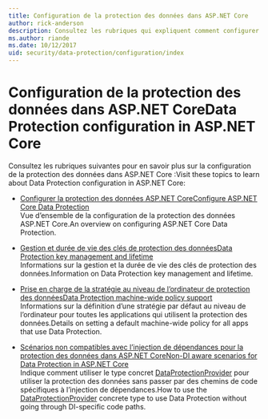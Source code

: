 ```yaml
---
title: Configuration de la protection des données dans ASP.NET Core
author: rick-anderson
description: Consultez les rubriques qui expliquent comment configurer la protection des données dans ASP.NET Core.
ms.author: riande
ms.date: 10/12/2017
uid: security/data-protection/configuration/index
---
```

# <a name="data-protection-configuration-in-aspnet-core"></a><span data-ttu-id="57781-103">Configuration de la protection des données dans ASP.NET Core</span><span class="sxs-lookup"><span data-stu-id="57781-103">Data Protection configuration in ASP.NET Core</span></span>

<span data-ttu-id="57781-104">Consultez les rubriques suivantes pour en savoir plus sur la configuration de la protection des données dans ASP.NET Core :</span><span class="sxs-lookup"><span data-stu-id="57781-104">Visit these topics to learn about Data Protection configuration in ASP.NET Core:</span></span>

* [<span data-ttu-id="57781-105">Configurer la protection des données ASP.NET Core</span><span class="sxs-lookup"><span data-stu-id="57781-105">Configure ASP.NET Core Data Protection</span></span>](xref:security/data-protection/configuration/overview)  
  <span data-ttu-id="57781-106">Vue d’ensemble de la configuration de la protection des données ASP.NET Core.</span><span class="sxs-lookup"><span data-stu-id="57781-106">An overview on configuring ASP.NET Core Data Protection.</span></span>

* [<span data-ttu-id="57781-107">Gestion et durée de vie des clés de protection des données</span><span class="sxs-lookup"><span data-stu-id="57781-107">Data Protection key management and lifetime</span></span>](xref:security/data-protection/configuration/default-settings)  
  <span data-ttu-id="57781-108">Informations sur la gestion et la durée de vie des clés de protection des données.</span><span class="sxs-lookup"><span data-stu-id="57781-108">Information on Data Protection key management and lifetime.</span></span>

* [<span data-ttu-id="57781-109">Prise en charge de la stratégie au niveau de l’ordinateur de protection des données</span><span class="sxs-lookup"><span data-stu-id="57781-109">Data Protection machine-wide policy support</span></span>](xref:security/data-protection/configuration/machine-wide-policy)  
  <span data-ttu-id="57781-110">Informations sur la définition d’une stratégie par défaut au niveau de l’ordinateur pour toutes les applications qui utilisent la protection des données.</span><span class="sxs-lookup"><span data-stu-id="57781-110">Details on setting a default machine-wide policy for all apps that use Data Protection.</span></span>

* [<span data-ttu-id="57781-111">Scénarios non compatibles avec l’injection de dépendances pour la protection des données dans ASP.NET Core</span><span class="sxs-lookup"><span data-stu-id="57781-111">Non-DI aware scenarios for Data Protection in ASP.NET Core</span></span>](xref:security/data-protection/configuration/non-di-scenarios)  
  <span data-ttu-id="57781-112">Indique comment utiliser le type concret [DataProtectionProvider](/dotnet/api/Microsoft.AspNetCore.DataProtection.DataProtectionProvider) pour utiliser la protection des données sans passer par des chemins de code spécifiques à l’injection de dépendances.</span><span class="sxs-lookup"><span data-stu-id="57781-112">How to use the [DataProtectionProvider](/dotnet/api/Microsoft.AspNetCore.DataProtection.DataProtectionProvider) concrete type to use Data Protection without going through DI-specific code paths.</span></span>
